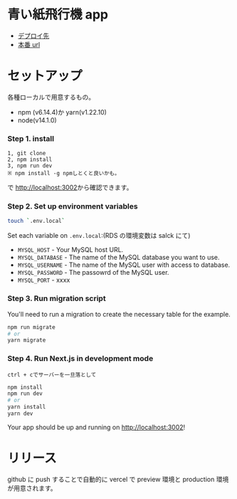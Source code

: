 # 青い紙飛行機 app

- [デプロイ先](https://vercel.com/making-oasis/amo-project)
- [本番 url](https://amo-project.vercel.app/)

# セットアップ

各種ローカルで用意するもの。

- npm (v6.14.4)か yarn(v1.22.10)
- node(v14.1.0)

### Step 1. install

```
1, git clone
2, npm install
3, npm run dev
※ npm install -g npmしとくと良いかも。
```

で [http://localhost:3002](http://localhost:3002)から確認できます。

### Step 2. Set up environment variables

```bash
touch `.env.local`
```

Set each variable on `.env.local`:(RDS の環境変数は salck にて)

- `MYSQL_HOST` - Your MySQL host URL.
- `MYSQL_DATABASE` - The name of the MySQL database you want to use.
- `MYSQL_USERNAME` - The name of the MySQL user with access to database.
- `MYSQL_PASSWORD` - The passowrd of the MySQL user.
- `MYSQL_PORT` - xxxx

### Step 3. Run migration script

You'll need to run a migration to create the necessary table for the example.

```bash
npm run migrate
# or
yarn migrate
```

### Step 4. Run Next.js in development mode

```
ctrl + cでサーバーを一旦落として
```

```bash
npm install
npm run dev
# or
yarn install
yarn dev
```

Your app should be up and running on [http://localhost:3002](http://localhost:3002)!

# リリース

github に push することで自動的に vercel で preview 環境と production 環境が用意されます。
